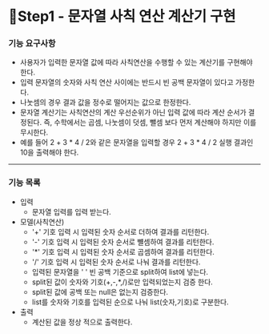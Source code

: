 # 🚀Step1 - 문자열 사칙 연산 계산기 구현
### 기능 요구사항
- 사용자가 입력한 문자열 값에 따라 사칙연산을 수행할 수 있는 계산기를 구현해야 한다.
- 입력 문자열의 숫자와 사칙 연산 사이에는 반드시 빈 공백 문자열이 있다고 가정한다.
- 나눗셈의 경우 결과 값을 정수로 떨어지는 값으로 한정한다.
- 문자열 계산기는 사칙연산의 계산 우선순위가 아닌 입력 값에 따라 계산 순서가 결정된다. 즉, 수학에서는 곱셈, 나눗셈이 덧셈, 뺄셈 보다 먼저 계산해야 하지만 이를 무시한다.
- 예를 들어 2 + 3 * 4 / 2와 같은 문자열을 입력할 경우 2 + 3 * 4 / 2 실행 결과인 10을 출력해야 한다.

---
### 기능 목록

- 입력
  - 문자열 입력를 입력 받는다.
- 모델(사칙연산)
  - '+' 기호 입력 시 입력된 숫자 순서로 더하여 결과를 리턴한다.
  - '-' 기호 입력 시 입력된 숫자 순서로 뺼셈하여 결과를 리턴한다.
  - '*' 기호 입력 시 입력된 숫자 순서로 곱셈하여 결과를 리턴한다.
  - '/' 기호 입력 시 입력된 숫자 순서로 나눠 결과를 리턴한다.
  - 입력된 문자열을 ' ' 빈 공백 기준으로 split하여 list에 넣는다.
  - split된 값이 숫자와 기호(+,-,*,/)로만 입력되었는지 검증 한다.
  - split된 값에 공백 또는 null은 없는지 검증한다.
  - list를 숫자와 기호를 입력된 순으로 나눠 list(숫자,기호)로 구분한다.
- 출력
  - 계산된 값을 정상 적으로 출력한다.
